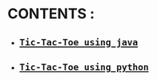 # CONTENTS :

* ##       [`Tic-Tac-Toe using java`](https://github.com/amitkumarsaw/Tic-Tac-Toe/tree/master/Tic%20Tac%20Toe%20using%20java)
* ##       [`Tic-Tac-Toe using python`](https://github.com/AMIT-ZING/Tic-Tac-Toe/tree/master/Tic%20Tac%20Toe%20using%20python)
